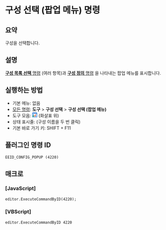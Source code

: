 # 구성 선택 (팝업 메뉴) 명령

## 요약

구성을 선택합니다.

## 설명

[**구성 목록 선택** 명령](select_config) (여러 항목)과 [**구성 정의** 명령](config) 을 나타내는 팝업 메뉴를 표시합니다.

## 실행하는 방법

- 기본 메뉴: 없음
- [모든 명령](all_commands): **도구** >
**구성 선택** \> **구성 선택 (팝업 메뉴)**
- 도구 모음: ![](../../images/configpopup.png) (화살표 위)
- 상태 표시줄: (구성 이름을 두 번 클릭)
- 기본 바로 가기 키: SHIFT + F11

## 플러그인 명령 ID

```
EEID_CONFIG_POPUP (4220)
```

## 매크로

### \[JavaScript\]

```
editor.ExecuteCommandByID(4220);
```

### \[VBScript\]

```
editor.ExecuteCommandByID 4220
```
